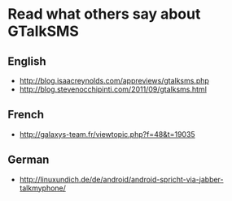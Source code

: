 # Read what others say about GTalkSMS #

## English ##
  * http://blog.isaacreynolds.com/appreviews/gtalksms.php
  * http://blog.stevenocchipinti.com/2011/09/gtalksms.html

## French ##
  * http://galaxys-team.fr/viewtopic.php?f=48&t=19035

## German ##
  * http://linuxundich.de/de/android/android-spricht-via-jabber-talkmyphone/